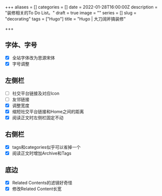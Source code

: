 +++
aliases = []
categories = []
date = 2022-01-28T16:00:00Z
description = "装修相关的To Do List。"
draft = true
image = ""
series = []
slug = "decorating"
tags = ["Hugo"]
title = "Hugo | 大刀阔斧搞装修"

+++
## 字体、字号

- [x] 全站字体改为思源宋体
- [x] 字号调整

## 左侧栏

- [ ] 社交平台链接及对应Icon
- [ ] 友邻链接
- [x] 调整宽度
- [x] 缩短社交平台链接和Home之间的距离
- [x] 阅读正文时左侧栏固定不动

## 右侧栏

- [x] tags和categories似乎可以省掉一个
- [x] 阅读正文时增加Archive和Tags

## 底边

- [x] Related Contents的滤镜好奇怪
- [x] 修改Related Content长宽